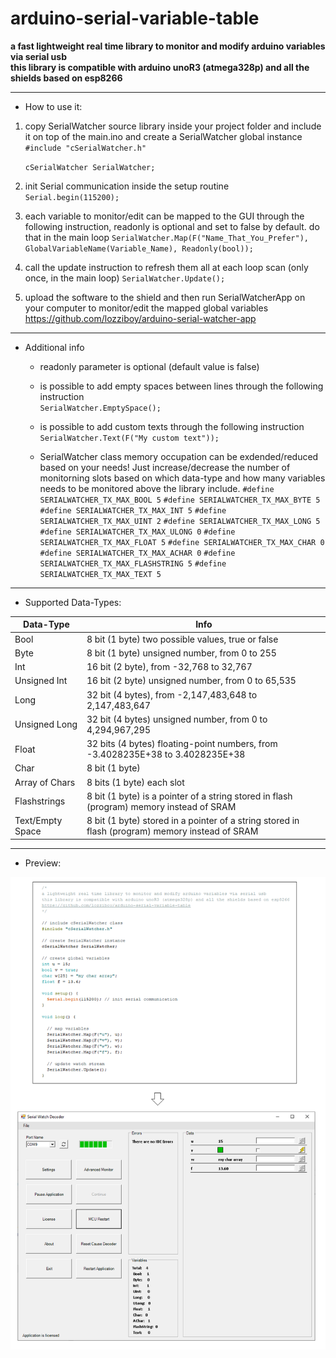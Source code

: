 # arduino-serial-variable-table
**a fast lightweight real time library to monitor and modify arduino variables via serial usb  
this library is compatible with arduino unoR3 (atmega328p) and all the shields based on esp8266**
      
___
* How to use it:

 1. copy SerialWatcher source library inside your project folder and include it on top of the main.ino and create a SerialWatcher global instance  
      `#include "cSerialWatcher.h"`
      
      `cSerialWatcher SerialWatcher;`

  2. init Serial communication inside the setup routine  
     `Serial.begin(115200);`
     
  3. each variable to monitor/edit can be mapped to the GUI through the following instruction, readonly is optional and set to false by default. do that in the main loop
	   `SerialWatcher.Map(F("Name_That_You_Prefer"), GlobalVariableName(Variable_Name), Readonly(bool));`
       
  4. call the update instruction to refresh them all at each loop scan (only once, in the main loop)
	   `SerialWatcher.Update();`

  5. upload the software to the shield and then run SerialWatcherApp on your computer to monitor/edit the mapped global variables  
        https://github.com/lozziboy/arduino-serial-watcher-app  
      
___
* Additional info
	   
   * readonly parameter is optional (default value is false)
	   
   * is possible to add empty spaces between lines through the following instruction  
        `SerialWatcher.EmptySpace();`

   * is possible to add custom texts through the following instruction  
        `SerialWatcher.Text(F("My custom text"));`

   * SerialWatcher class memory occupation can be exdended/reduced based on your needs!
      Just increase/decrease the number of monitorning slots based on which data-type and how many variables needs to be monitored above the library include.
      `#define SERIALWATCHER_TX_MAX_BOOL 5`
      `#define SERIALWATCHER_TX_MAX_BYTE 5`
      `#define SERIALWATCHER_TX_MAX_INT 5`
      `#define SERIALWATCHER_TX_MAX_UINT 2`
      `#define SERIALWATCHER_TX_MAX_LONG 5`
      `#define SERIALWATCHER_TX_MAX_ULONG 0`
	    `#define SERIALWATCHER_TX_MAX_FLOAT 5`
      `#define SERIALWATCHER_TX_MAX_CHAR 0`
      `#define SERIALWATCHER_TX_MAX_ACHAR 0`
      `#define SERIALWATCHER_TX_MAX_FLASHSTRING 5`
      `#define SERIALWATCHER_TX_MAX_TEXT 5`
      
___
* Supported Data-Types:

Data-Type | Info
------------ | -------------
Bool | 8 bit (1 byte) two possible values, true or false
Byte | 8 bit (1 byte) unsigned number, from 0 to 255          
Int | 16 bit (2 byte), from -32,768 to 32,767
Unsigned Int | 16 bit (2 byte) unsigned number, from 0 to 65,535
Long | 32 bit (4 bytes), from -2,147,483,648 to 2,147,483,647
Unsigned Long | 32 bit (4 bytes) unsigned number, from 0 to 4,294,967,295
Float | 32 bits (4 bytes) floating-point numbers, from -3.4028235E+38 to 3.4028235E+38
Char  | 8 bit (1 byte)
Array of Chars | 8 bits (1 byte) each slot
Flashstrings | 8 bit (1 byte) is a pointer of a string stored in flash (program) memory instead of SRAM
Text/Empty Space | 8 bit (1 byte) stored in a pointer of a string stored in flash (program) memory instead of SRAM  
      
___
* Preview:  

![Example](https://github.com/lozziboy/arduino-serial-variable-table/blob/main/docs/Example1.PNG)  

